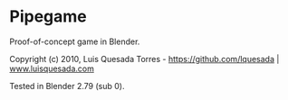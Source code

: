 Pipegame
========

Proof-of-concept game in Blender.

Copyright (c) 2010, Luis Quesada Torres - https://github.com/lquesada | www.luisquesada.com

Tested in Blender 2.79 (sub 0).
